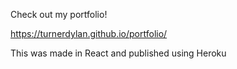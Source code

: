 Check out my portfolio!

https://turnerdylan.github.io/portfolio/

This was made in React and published using Heroku
